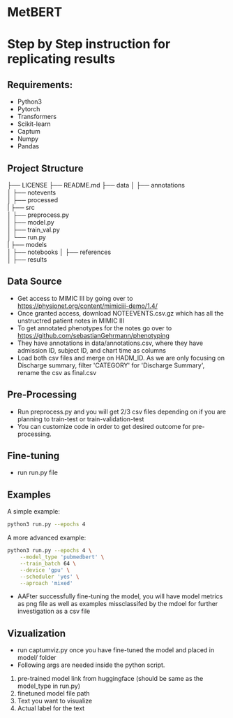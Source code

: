 # MetBERT
# Step by Step instruction for replicating results

## Requirements:

* Python3
* Pytorch
* Transformers
* Scikit-learn
* Captum
* Numpy
* Pandas

## Project Structure

├── LICENSE
├── README.md 
├── data
│   ├── annotations   
│   ├── notevents      
│   ├── processed     
|
├── src              
│   ├── preprocess.py       
│   ├── model.py        
│   ├── train_val.py      
│   └── run.py            
|
├── models           
│
├── notebooks
│
├── references    
│
├── results           


## Data Source
* Get access to MIMIC III by going over to https://physionet.org/content/mimiciii-demo/1.4/
* Once granted access, download NOTEEVENTS.csv.gz which has all the unstructred patient notes in MIMIC III
* To get annotated phenotypes for the notes go over to https://github.com/sebastianGehrmann/phenotyping
* They have annotations in data/annotations.csv, where they have admission ID, subject ID, and chart time as columns
* Load both csv files and merge on HADM_ID. As we are only focusing on Discharge summary, filter 'CATEGORY' for 'Discharge Summary', rename the csv as final.csv 


## Pre-Processing
* Run preprocess.py and you will get 2/3 csv files depending on if you are planning to train-test or train-validation-test
* You can customize code in order to get desired outcome for pre-processing.

## Fine-tuning
* run run.py file 

## Examples
A simple example:

```bash
python3 run.py --epochs 4
```

A more advanced example:

```bash
python3 run.py --epochs 4 \
    --model_type 'pubmedbert' \
    --train_batch 64 \
    --device 'gpu' \
    --scheduler 'yes' \
    --aproach 'mixed'
```

* AAFter successfully fine-tuning the model, you will have model metrics as png file as well as examples missclassifed by the mdoel for further investigation as a csv file

## Vizualization
* run captumviz.py once you have fine-tuned the model and placed in model/ folder
* Following args are needed inside the python script.
1) pre-trained model link from huggingface (should be same as the model_type in run.py)
2) finetuned model file path
3) Text you want to visualize
4) Actual label for the text
